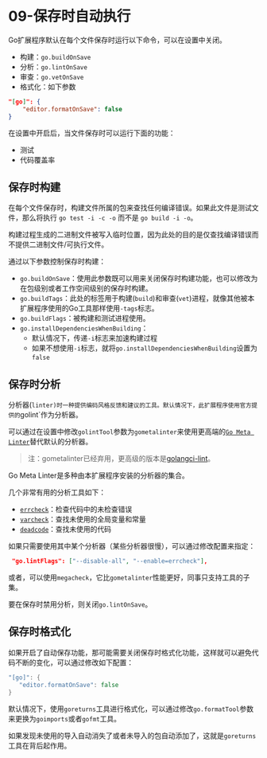 # 09-保存时自动执行

Go扩展程序默认在每个文件保存时运行以下命令，可以在设置中关闭。

- 构建：`go.buildOnSave`
- 分析：`go.lintOnSave`
- 审查：`go.vetOnSave`
- 格式化：如下参数

```json
"[go]": {
    "editor.formatOnSave": false
}
```

在设置中开启后，当文件保存时可以运行下面的功能：

- 测试
- 代码覆盖率

## 保存时构建

在每个文件保存时，构建文件所属的包来查找任何编译错误。如果此文件是测试文件，那么将执行 `go test -i -c -o` 而不是 `go build -i -o`。

构建过程生成的二进制文件被写入临时位置，因为此处的目的是仅查找编译错误而不提供二进制文件/可执行文件。

通过以下参数控制保存时构建：

- `go.buildOnSave`：使用此参数既可以用来关闭保存时构建功能，也可以修改为在包级别或者工作空间级别的保存时构建。
- `go.buildTags`：此处的标签用于构建(`build`)和审查(`vet`)进程，就像其他被本扩展程序使用的Go工具那样使用`-tags`标志。
- `go.buildFlags`：被构建和测试进程使用。
- `go.installDependenciesWhenBuilding`：
  - 默认情况下，传递`-i`标志来加速构建过程
  - 如果不想使用`-i`标志，就将`go.installDependenciesWhenBuilding`设置为`false`

## 保存时分析

分析器(`linter)时一种提供编码风格反馈和建议的工具。默认情况下，此扩展程序使用官方提供的`golint`作为分析器。

可以通过在设置中修改`golintTool`参数为`gometalinter`来使用更高端的[`Go Meta Linter`](https://github.com/alecthomas/gometalinter)替代默认的分析器。

> 注：gometalinter已经弃用，更高级的版本是[golangci-lint](https://github.com/golangci/golangci-lint)。

Go Meta Linter是多种由本扩展程序安装的分析器的集合。

几个非常有用的分析工具如下：

- [`errcheck`](https://github.com/kisielk/errcheck)：检查代码中的未检查错误
- [`varcheck`](https://github.com/opennota/check)：查找未使用的全局变量和常量
- [`deadcode`](https://github.com/tsenart/deadcode)：查找未使用的代码

如果只需要使用其中某个分析器（某些分析器很慢），可以通过修改配置来指定：

```json
 "go.lintFlags": ["--disable-all", "--enable=errcheck"],
```

或者，可以使用`megacheck`，它比`gometalinter`性能更好，同事只支持工具的子集。

要在保存时禁用分析，则关闭`go.lintOnSave`。

## 保存时格式化

如果开启了自动保存功能，那可能需要关闭保存时格式化功能，这样就可以避免代码不断的变化，可以通过修改如下配置：

```go
"[go]": {
   "editor.formatOnSave": false
}
```

默认情况下，使用`goreturns`工具进行格式化，可以通过修改`go.formatTool`参数来更换为`goimports`或者`gofmt`工具。

如果发现未使用的导入自动消失了或者未导入的包自动添加了，这就是`goreturns`工具在背后起作用。
